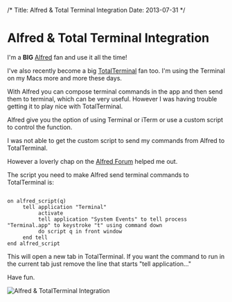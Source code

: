/*
Title: Alfred & Total Terminal Integration
Date: 2013-07-31
*/

# Alfred & Total Terminal Integration

I'm a **BIG** [Alfred](http://www.alfredapp.com/) fan and use it all the time!

I've also recently become a big [TotalTerminal](http://totalterminal.binaryage.com/) fan too.  I'm using the Terminal on my Macs more and more these days.

With Alfred you can compose terminal commands in the app and then send them to terminal, which can be very useful.  However I was having trouble getting it to play nice with TotalTerminal.

Alfred give you the option of using Terminal or iTerm or use a custom script to control the function.

I was not able to get the custom script to send my commands from  Alfred to TotalTerminal.  

However a loverly chap on the [Alfred Forum](http://www.alfredforum.com/topic/2904-total-terminal-in-terminal-shell-settings/) helped me out.

The script you need to make Alfred send terminal commands to TotalTerminal is:

<code>
on alfred_script(q)
     tell application "Terminal"
          activate
          tell application "System Events" to tell process "Terminal.app" to keystroke "t" using command down
          do script q in front window
     end tell
end alfred_script
</code>

This will open a new tab in TotalTerminal.  If you want the command to run in the current tab just remove the line that starts "tell application…"

Have fun.




<img src = "http://www.spacecadet9.com/images/totalterminalalfredintegration.jpg" alt = "Alfred & TotalTerminal Integration" style = "max-width:100%" />
